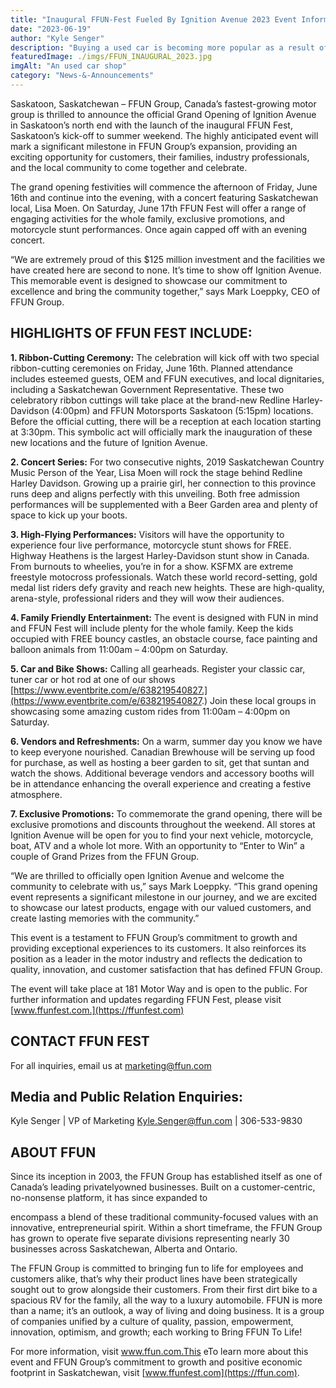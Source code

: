 ```yaml
---
title: "Inaugural FFUN-Fest Fueled By Ignition Avenue 2023 Event Information"
date: "2023-06-19"
author: "Kyle Senger"
description: "Buying a used car is becoming more popular as a result of low inventory and high prices for new cars. Before jumping in a pre-owned vehicle and driving away, we've broken down some things you should know before signing the dotted line."
featuredImage: ./imgs/FFUN_INAUGURAL_2023.jpg
imgAlt: "An used car shop"
category: "News-&-Announcements"
---
```


Saskatoon, Saskatchewan – FFUN Group, Canada’s fastest-growing motor group is thrilled to announce
the official Grand Opening of Ignition Avenue in Saskatoon’s north end with the launch of the inaugural
FFUN Fest, Saskatoon’s kick-off to summer weekend. The highly anticipated event will mark a significant
milestone in FFUN Group’s expansion, providing an exciting opportunity for customers, their families,
industry professionals, and the local community to come together and celebrate.

The grand opening festivities will commence the afternoon of Friday, June 16th and continue into the
evening, with a concert featuring Saskatchewan local, Lisa Moen. On Saturday, June 17th FFUN Fest
will offer a range of engaging activities for the whole family, exclusive promotions, and motorcycle stunt
performances. Once again capped off with an evening concert.

“We are extremely proud of this $125 million investment and the facilities we have created here are
second to none. It’s time to show off Ignition Avenue. This memorable event is designed to showcase our
commitment to excellence and bring the community together,” says Mark Loeppky, CEO of FFUN Group.

<!-- For styling  # <span style="color: red;">This is a red H1 Heading</span> -->

## HIGHLIGHTS OF FFUN FEST INCLUDE:

**1. Ribbon-Cutting Ceremony:** The celebration will kick off with two special ribbon-cutting ceremonies
on Friday, June 16th. Planned attendance includes esteemed guests, OEM and FFUN executives, and
local dignitaries, including a Saskatchewan Government Representative. These two celebratory ribbon
cuttings will take place at the brand-new Redline Harley-Davidson (4:00pm) and FFUN Motorsports
Saskatoon (5:15pm) locations. Before the official cutting, there will be a reception at each location
starting at 3:30pm. This symbolic act will officially mark the inauguration of these new locations and
the future of Ignition Avenue.

**2. Concert Series:** For two consecutive nights, 2019 Saskatchewan Country Music Person of the Year,
Lisa Moen will rock the stage behind Redline Harley Davidson. Growing up a prairie girl, her connection
to this province runs deep and aligns perfectly with this unveiling. Both free admission performances
will be supplemented with a Beer Garden area and plenty of space to kick up your boots.

**3. High-Flying Performances:** Visitors will have the opportunity to experience four live performance, motorcycle stunt shows for FREE. Highway Heathens is the largest Harley-Davidson stunt show in Canada. From burnouts to wheelies, you’re in for a show. KSFMX are extreme freestyle motocross professionals. Watch these world record-setting, gold medal list riders defy gravity and reach new heights. These are high-quality, arena-style, professional riders and they will wow their audiences.

**4. Family Friendly Entertainment:** The event is designed with FUN in mind and FFUN Fest will include plenty for the whole family. Keep the kids occupied with FREE bouncy castles, an obstacle course, face painting and balloon animals from 11:00am – 4:00pm on Saturday.

**5. Car and Bike Shows:** Calling all gearheads. Register your classic car, tuner car or hot rod at one of our shows [https://www.eventbrite.com/e/638219540827.](https://www.eventbrite.com/e/638219540827.) Join these local groups in showcasing some amazing custom rides from 11:00am – 4:00pm on Saturday.

**6. Vendors and Refreshments:** On a warm, summer day you know we have to keep everyone nourished.
Canadian Brewhouse will be serving up food for purchase, as well as hosting a beer garden to sit,
get that suntan and watch the shows. Additional beverage vendors and accessory booths will be in
attendance enhancing the overall experience and creating a festive atmosphere.

**7. Exclusive Promotions:** To commemorate the grand opening, there will be exclusive promotions and
discounts throughout the weekend. All stores at Ignition Avenue will be open for you to find your next
vehicle, motorcycle, boat, ATV and a whole lot more. With an opportunity to “Enter to Win” a couple of
Grand Prizes from the FFUN Group.

“We are thrilled to officially open Ignition Avenue and welcome the community to celebrate with us,” says
Mark Loeppky. “This grand opening event represents a significant milestone in our journey, and we are
excited to showcase our latest products, engage with our valued customers, and create lasting memories
with the community.”

This event is a testament to FFUN Group’s commitment to growth and providing exceptional experiences
to its customers. It also reinforces its position as a leader in the motor industry and reflects the dedication
to quality, innovation, and customer satisfaction that has defined FFUN Group.

The event will take place at 181 Motor Way and is open to the public. For further information and updates
regarding FFUN Fest, please visit [www.ffunfest.com.](https://ffunfest.com)

## CONTACT FFUN FEST

For all inquiries, email us at [marketing@ffun.com](marketing@ffun.com)

## Media and Public Relation Enquiries:

Kyle Senger | VP of Marketing
Kyle.Senger@ffun.com | 306-533-9830

## ABOUT FFUN

Since its inception in 2003, the FFUN Group has established itself as one of Canada’s leading privatelyowned businesses. Built on a customer-centric, no-nonsense platform, it has since expanded to

encompass a blend of these traditional community-focused values with an innovative, entrepreneurial
spirit. Within a short timeframe, the FFUN Group has grown to operate five separate divisions representing
nearly 30 businesses across Saskatchewan, Alberta and Ontario.

The FFUN Group is committed to bringing fun to life for employees and customers alike, that’s why their
product lines have been strategically sought out to grow alongside their customers. From their first dirt
bike to a spacious RV for the family, all the way to a luxury automobile. FFUN is more than a name; it’s
an outlook, a way of living and doing business. It is a group of companies unified by a culture of quality,
passion, empowerment, innovation, optimism, and growth; each working to Bring FFUN To Life!

For more information, visit www.ffun.com.This eTo learn more about this event and FFUN Group’s
commitment to growth and positive economic footprint in Saskatchewan, visit [www.ffunfest.com](https://ffun.com).
